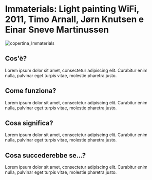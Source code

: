 # Immaterials: Light painting WiFi, 2011, Timo Arnall, Jørn Knutsen e Einar Sneve Martinussen
![copertina_Immaterials](https://user-images.githubusercontent.com/75098849/117553455-102b1d80-b052-11eb-8f1b-8af87cb22044.jpg)

 
## Cos'è?
Lorem ipsum dolor sit amet, consectetur adipiscing elit. Curabitur enim nulla, pulvinar eget turpis vitae, molestie pharetra justo. 

## Come funziona?
Lorem ipsum dolor sit amet, consectetur adipiscing elit. Curabitur enim nulla, pulvinar eget turpis vitae, molestie pharetra justo.  
 
## Cosa significa?
Lorem ipsum dolor sit amet, consectetur adipiscing elit. Curabitur enim nulla, pulvinar eget turpis vitae, molestie pharetra justo.    

## Cosa succederebbe se...?
Lorem ipsum dolor sit amet, consectetur adipiscing elit. Curabitur enim nulla, pulvinar eget turpis vitae, molestie pharetra justo. 
